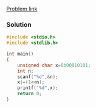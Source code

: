 [Problem link](https://codeforwin.org/c-programming/c-program-to-set-nth-bit-of-number-using-bitwise-operator)
### Solution
```C
#include <stdio.h>
#include <stdlib.h>

int main()
{
    unsigned char x=0b00010101;
    int n;
    scanf("%d",&n);
    x|=(1<<n);
    printf("%d",x);
    return 0;
}

```

